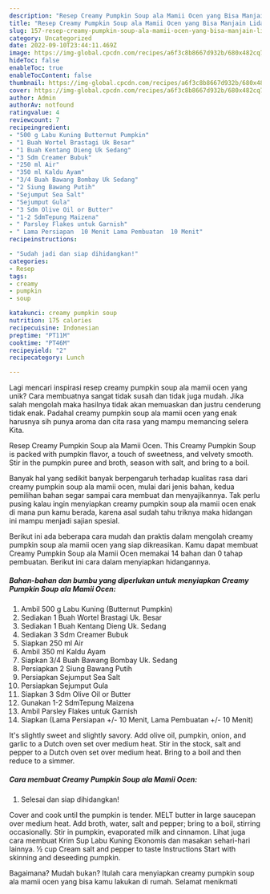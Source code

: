 ```yaml
---
description: "Resep Creamy Pumpkin Soup ala Mamii Ocen yang Bisa Manjain Lidah"
title: "Resep Creamy Pumpkin Soup ala Mamii Ocen yang Bisa Manjain Lidah"
slug: 157-resep-creamy-pumpkin-soup-ala-mamii-ocen-yang-bisa-manjain-lidah
category: Uncategorized
date: 2022-09-10T23:44:11.469Z
image: https://img-global.cpcdn.com/recipes/a6f3c8b8667d932b/680x482cq70/creamy-pumpkin-soup-ala-mamii-ocen-foto-resep-utama.jpg
hideToc: false
enableToc: true
enableTocContent: false
thumbnail: https://img-global.cpcdn.com/recipes/a6f3c8b8667d932b/680x482cq70/creamy-pumpkin-soup-ala-mamii-ocen-foto-resep-utama.jpg
cover: https://img-global.cpcdn.com/recipes/a6f3c8b8667d932b/680x482cq70/creamy-pumpkin-soup-ala-mamii-ocen-foto-resep-utama.jpg
author: Admin
authorAv: notfound
ratingvalue: 4
reviewcount: 7
recipeingredient:
- "500 g Labu Kuning Butternut Pumpkin"
- "1 Buah Wortel Brastagi Uk Besar"
- "1 Buah Kentang Dieng Uk Sedang"
- "3 Sdm Creamer Bubuk"
- "250 ml Air"
- "350 ml Kaldu Ayam"
- "3/4 Buah Bawang Bombay Uk Sedang"
- "2 Siung Bawang Putih"
- "Sejumput Sea Salt"
- "Sejumput Gula"
- "3 Sdm Olive Oil or Butter"
- "1-2 SdmTepung Maizena"
- " Parsley Flakes untuk Garnish"
- " Lama Persiapan  10 Menit Lama Pembuatan  10 Menit"
recipeinstructions:

- "Sudah jadi dan siap dihidangkan!"
categories:
- Resep
tags:
- creamy
- pumpkin
- soup

katakunci: creamy pumpkin soup 
nutrition: 175 calories
recipecuisine: Indonesian
preptime: "PT11M"
cooktime: "PT46M"
recipeyield: "2"
recipecategory: Lunch

---
```





Lagi mencari inspirasi resep creamy pumpkin soup ala mamii ocen yang unik? Cara membuatnya sangat tidak susah dan tidak juga mudah. Jika salah mengolah maka hasilnya tidak akan memuaskan dan justru cenderung tidak enak. Padahal creamy pumpkin soup ala mamii ocen yang enak harusnya sih punya aroma dan cita rasa yang mampu memancing selera Kita.





Resep Creamy Pumpkin Soup ala Mamii Ocen. This Creamy Pumpkin Soup is packed with pumpkin flavor, a touch of sweetness, and velvety smooth. Stir in the pumpkin puree and broth, season with salt, and bring to a boil.

Banyak hal yang sedikit banyak berpengaruh terhadap kualitas rasa dari creamy pumpkin soup ala mamii ocen, mulai dari jenis bahan, kedua pemilihan bahan segar sampai cara membuat dan menyajikannya. Tak perlu pusing kalau ingin menyiapkan creamy pumpkin soup ala mamii ocen enak di mana pun kamu berada, karena asal sudah tahu triknya maka hidangan ini mampu menjadi sajian spesial.






Berikut ini ada beberapa cara mudah dan praktis dalam mengolah creamy pumpkin soup ala mamii ocen yang siap dikreasikan. Kamu dapat membuat Creamy Pumpkin Soup ala Mamii Ocen memakai 14 bahan dan 0 tahap pembuatan. Berikut ini cara dalam menyiapkan hidangannya.

<!--inarticleads1-->

##### Bahan-bahan dan bumbu yang diperlukan untuk menyiapkan Creamy Pumpkin Soup ala Mamii Ocen:

1. Ambil 500 g Labu Kuning (Butternut Pumpkin)
1. Sediakan 1 Buah Wortel Brastagi Uk. Besar
1. Sediakan 1 Buah Kentang Dieng Uk. Sedang
1. Sediakan 3 Sdm Creamer Bubuk
1. Siapkan 250 ml Air
1. Ambil 350 ml Kaldu Ayam
1. Siapkan 3/4 Buah Bawang Bombay Uk. Sedang
1. Persiapkan 2 Siung Bawang Putih
1. Persiapkan Sejumput Sea Salt
1. Persiapkan Sejumput Gula
1. Siapkan 3 Sdm Olive Oil or Butter
1. Gunakan 1-2 SdmTepung Maizena
1. Ambil  Parsley Flakes untuk Garnish
1. Siapkan  (Lama Persiapan +/- 10 Menit, Lama Pembuatan +/- 10 Menit)


It&#39;s slightly sweet and slightly savory. Add olive oil, pumpkin, onion, and garlic to a Dutch oven set over medium heat. Stir in the stock, salt and pepper to a Dutch oven set over medium heat. Bring to a boil and then reduce to a simmer. 

<!--inarticleads2-->

##### Cara membuat Creamy Pumpkin Soup ala Mamii Ocen:


1. Selesai dan siap dihidangkan!

Cover and cook until the pumpkin is tender. MELT butter in large saucepan over medium heat. Add broth, water, salt and pepper; bring to a boil, stirring occasionally. Stir in pumpkin, evaporated milk and cinnamon. Lihat juga cara membuat Krim Sup Labu Kuning Ekonomis dan masakan sehari-hari lainnya. ½ cup Cream salt and pepper to taste Instructions Start with skinning and deseeding pumpkin. 

Bagaimana? Mudah bukan? Itulah cara menyiapkan creamy pumpkin soup ala mamii ocen yang bisa kamu lakukan di rumah. Selamat menikmati
